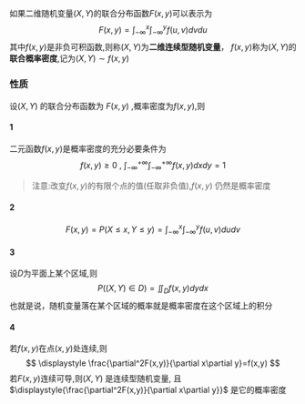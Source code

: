 

如果二维随机变量$(X,Y)$的联合分布函数$F(x,y)$可以表示为
$$
F(x,y)=\int_{-\infty}^{x}\int_{-\infty}^yf(u,v)dvdu
$$
其中$f(x,y)$是非负可积函数,则称$(X,Y)$为**二维连续型随机变量**， $f(x,y)$称为$(X,Y)$的**联合概率密度**,记为$(X,Y)\sim f(x,y)$



### 性质
设$(X,Y)$ 的联合分布函数为 $F(x,y)$ ,概率密度为$f(x,y)$,则
#### 1
二元函数$f(x,y)$是概率密度的充分必要条件为
$$
f(x,y)\geq  0~,~\int_{-\infty}^{+\infty  }\int_{-\infty}^{+\infty  }f(x,y)dxdy=1 
$$

> 注意:改变$f(x,y)$的有限个点的值(任取非负值),$f(x,y)$ 仍然是概率密度

#### 2
$$
F(x,y)=P(X\leq  x,Y\leq  y)=\int_{-\infty }^{x} \int_{-\infty }^{y} f(u,v)dudv
$$

#### 3
设$D$为平面上某个区域,则
$$
\displaystyle P((X,Y)\in D)=\iint_D f(x,y)dydx
$$
也就是说，随机变量落在某个区域的概率就是概率密度在这个区域上的积分

#### 4
若$f(x,y)$在点$(x,y)$处连续,则 
$$
\displaystyle \frac{\partial^2F(x,y)}{\partial x\partial y}=f(x,y)
$$
若$F(x,y)$连续可导,则$(X,Y)$ 是连续型随机变量, 且 $\displaystyle{\frac{\partial^2F(x,y)}{\partial x\partial y}}$ 是它的概率密度

